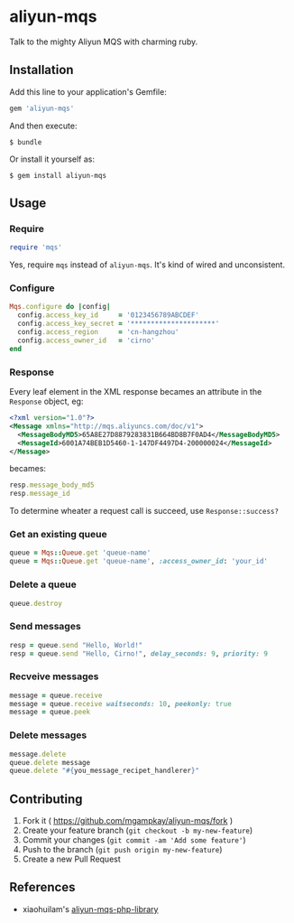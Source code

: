 # aliyun-mqs

Talk to the mighty Aliyun MQS with charming ruby.

## Installation

Add this line to your application's Gemfile:

```ruby
gem 'aliyun-mqs'
```

And then execute:

    $ bundle

Or install it yourself as:

    $ gem install aliyun-mqs

## Usage

### Require

```ruby
require 'mqs'
```

Yes, require `mqs` instead of `aliyun-mqs`. It's kind of wired and unconsistent.

### Configure

```ruby
Mqs.configure do |config|
  config.access_key_id     = '0123456789ABCDEF'
  config.access_key_secret = '*********************'
  config.access_region     = 'cn-hangzhou'
  config.access_owner_id   = 'cirno'
end
```

### Response

Every leaf element in the XML response becames an attribute in the `Response` object, eg:


```xml
<?xml version="1.0"?>
<Message xmlns="http://mqs.aliyuncs.com/doc/v1">
  <MessageBodyMD5>65A8E27D8879283831B664BD8B7F0AD4</MessageBodyMD5>
  <MessageId>6001A74BEB1D5460-1-147DF4497D4-200000024</MessageId>
</Message>
```

becames:

```ruby
resp.message_body_md5
resp.message_id
```

To determine wheater a request call is succeed, use `Response::success?`

### Get an existing queue

```ruby
queue = Mqs::Queue.get 'queue-name'
queue = Mqs::Queue.get 'queue-name', :access_owner_id: 'your_id'
```

### Delete a queue

```ruby
queue.destroy
```

### Send messages

```ruby
resp = queue.send "Hello, World!"
resp = queue.send "Hello, Cirno!", delay_seconds: 9, priority: 9
```

### Recveive messages

```ruby
message = queue.receive
message = queue.receive waitseconds: 10, peekonly: true
message = queue.peek
```

### Delete messages

```ruby
message.delete
queue.delete message
queue.delete "#{you_message_recipet_handlerer}"
```

## Contributing

1. Fork it ( https://github.com/mgampkay/aliyun-mqs/fork )
2. Create your feature branch (`git checkout -b my-new-feature`)
3. Commit your changes (`git commit -am 'Add some feature'`)
4. Push to the branch (`git push origin my-new-feature`)
5. Create a new Pull Request

## References

+ xiaohuilam's [aliyun-mqs-php-library](https://github.com/xiaohuilam/aliyun-mqs-php-library)
